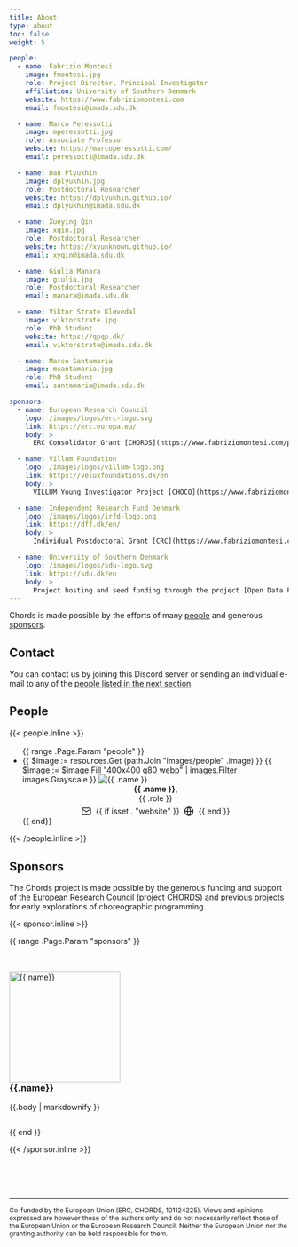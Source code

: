 ```yaml
---
title: About
type: about
toc: false
weight: 5

people:
  - name: Fabrizio Montesi
    image: fmontesi.jpg
    role: Project Director, Principal Investigator
    affiliation: University of Southern Denmark
    website: https://www.fabriziomontesi.com
    email: fmontesi@imada.sdu.dk

  - name: Marco Peressotti
    image: mperessotti.jpg
    role: Associate Professor
    website: https://marcoperessotti.com/
    email: peressotti@imada.sdu.dk

  - name: Dan Plyukhin
    image: dplyukhin.jpg
    role: Postdoctoral Researcher
    website: https://dplyukhin.github.io/
    email: dplyukhin@imada.sdu.dk

  - name: Xueying Qin
    image: xqin.jpg
    role: Postdoctoral Researcher
    website: https://xyunknown.github.io/
    email: xyqin@imada.sdu.dk

  - name: Giulia Manara
    image: giulia.jpg
    role: Postdoctoral Researcher
    email: manara@imada.sdu.dk

  - name: Viktor Strate Kløvedal
    image: viktorstrate.jpg
    role: PhD Student
    website: https://qpqp.dk/
    email: viktorstrate@imada.sdu.dk

  - name: Marco Santamaria
    image: msantamaria.jpg
    role: PhD Student
    email: santamaria@imada.sdu.dk

sponsors:
  - name: European Research Council
    logo: /images/logos/erc-logo.svg
    link: https://erc.europa.eu/
    body: >
      ERC Consolidator Grant [CHORDS](https://www.fabriziomontesi.com/projects/chords/) (2024--2029).

  - name: Villum Foundation
    logo: /images/logos/villum-logo.png
    link: https://veluxfoundations.dk/en
    body: >
      VILLUM Young Investigator Project [CHOCO](https://www.fabriziomontesi.com/projects/choco/) (2020--2025) and VILLUM Synergy Initiation Project [X-IDF](https://www.sdu.dk/en/forskning/forskningsenheder/samf/digitaldemocracycentre/researchprojects/x-idf) (2023--2025).

  - name: Independent Research Fund Denmark
    logo: /images/logos/irfd-logo.png
    link: https://dff.dk/en/
    body: >
      Individual Postdoctoral Grant [CRC](https://www.fabriziomontesi.com/projects/) (2014--2017).

  - name: University of Southern Denmark
    logo: /images/logos/sdu-logo.svg
    link: https://sdu.dk/en
    body: >
      Project hosting and seed funding through the project [Open Data Framework](https://www.fabriziomontesi.com/projects/) (2017--2019).
---
```


Chords is made possible by the efforts of many [people](#people) and generous [sponsors](#sponsors).

## Contact

You can contact us by joining this Discord server or sending an individual e-mail to any of the [people listed in the next section](#people).

<!--more-->

## People

{{< people.inline >}}

<ul class="hx-grid hx-gap-4" style="grid-template-columns: repeat(4, minmax(0, 1fr)); margin: 1rem 0 0;">
    {{ range .Page.Param "people" }}
    <li class="hx-block">
        {{ $image := resources.Get (path.Join "images/people" .image) }}
        {{ $image := $image.Fill "400x400 q80 webp" | images.Filter images.Grayscale }}
        <img src="{{ $image.RelPermalink }}" width="{{ math.Div $image.Width 2 }}" height="{{ math.Div $image.Height 2 }}" loading="lazy" alt="{{ .name }}">
        <div style="text-align: center;">
          <div><b>{{ .name }}</b>,</div>
          <div>{{ .role }}</div>
          <div style="display: flex; gap: 0.5rem; justify-content: center; margin-top: 0.4rem;">
            <a href="mailto:{{.email}}" title="Email">
              <svg xmlns="http://www.w3.org/2000/svg" width="18" height="18" viewBox="0 0 24 24" fill="none" stroke="currentColor" stroke-width="2" stroke-linecap="round" stroke-linejoin="round" class="feather feather-mail"><path d="M4 4h16c1.1 0 2 .9 2 2v12c0 1.1-.9 2-2 2H4c-1.1 0-2-.9-2-2V6c0-1.1.9-2 2-2z"></path><polyline points="22,6 12,13 2,6"></polyline></svg>
            </a>
            {{ if isset . "website" }}
            <a href="{{ .website }}" title="Website">
              <svg xmlns="http://www.w3.org/2000/svg" width="18" height="18" viewBox="0 0 24 24" fill="none" stroke="currentColor" stroke-width="2" stroke-linecap="round" stroke-linejoin="round" class="feather feather-globe"><circle cx="12" cy="12" r="10"></circle><line x1="2" y1="12" x2="22" y2="12"></line><path d="M12 2a15.3 15.3 0 0 1 4 10 15.3 15.3 0 0 1-4 10 15.3 15.3 0 0 1-4-10 15.3 15.3 0 0 1 4-10z"></path></svg>
            </a>
            {{ end }}
          </div>
        </div>
    </li>
    {{ end}}
</ul>

{{< /people.inline >}}

## Sponsors

The Chords project is made possible by the generous funding and support of the European Research Council (project CHORDS) and previous projects for early explorations of choreographic programming.

{{< sponsor.inline >}}

{{ range .Page.Param "sponsors" }}

<div style="display: inline-flex; flex-wrap: wrap; gap: 0 4rem; align-items: center; margin-top: 2rem;">
  <img src="{{.logo}}" alt="{{.name}}" width="200" height="200" loading="lazy" />
  <div style="flex: 1 1 300px;">
    <h3 style="margin-top: 0;">{{.name}}</h3>
    <p style="margin-top: 0.5rem;">{{.body | markdownify }}</p>
  </div>
</div>

{{ end }}

{{< /sponsor.inline >}}

<hr style="margin-top: 5rem;" />

<small>
Co-funded by the European Union (ERC, CHORDS, 101124225).
Views and opinions expressed are however those of the authors only
and do not necessarily reflect those of the European Union or the European Research Council.
Neither the European Union nor the granting authority can be held responsible for them.
</small>
